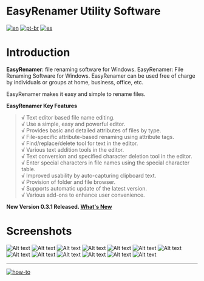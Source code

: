 # EasyRenamer Utility Software
[![en](https://img.shields.io/badge/lang-en-red.svg)](https://github.com/jonatasemidio/multilanguage-readme-pattern/blob/master/README.md)
[![pt-br](https://img.shields.io/badge/lang-pt--br-green.svg)](https://github.com/jonatasemidio/multilanguage-readme-pattern/blob/master/README.pt-br.md)
[![es](https://img.shields.io/badge/lang-es-yellow.svg)](https://github.com/jonatasemidio/multilanguage-readme-pattern/blob/master/README.es.md)

Introduction
============

**EasyRenamer**: file renaming software for Windows. EasyRenamer: File Renaming Software for Windows. EasyRenamer can be used free of charge by individuals or groups at home, business, office, etc.


EasyRenamer makes it easy and simple to rename files.

**EasyRenamer Key Features**

> √ Text editor based file name editing.   
> √ Use a simple, easy and powerful editor.   
> √ Provides basic and detailed attributes of files by type.   
> √ File-specific attribute-based renaming using attribute tags.   
> √ Find/replace/delete tool for text in the editor.   
> √ Various text addition tools in the editor.   
> √ Text conversion and specified character deletion tool in the editor.   
> √ Enter special characters in file names using the special character table.   
> √ Improved usability by auto-capturing clipboard text.   
> √ Provision of folder and file browser.   
> √ Supports automatic update of the latest version.   
> √ Various add-ons to enhance user convenience.   

**New Version 0.3.1 Released. [What's New](https://raw.githubusercontent.com/swengkr/EasyRenamer/main/update/packages/EasyRenamerSetup_0.3.1.11.zip "Download")**

Screenshots
===========
![Alt text](https://raw.githubusercontent.com/swengkr/EasyRenamer/main/images/readme/kr/1.png "1.png")
![Alt text](https://raw.githubusercontent.com/swengkr/EasyRenamer/main/images/readme/kr/2.png "2.png")
![Alt text](https://raw.githubusercontent.com/swengkr/EasyRenamer/main/images/readme/kr/3.png "3.png")
![Alt text](https://raw.githubusercontent.com/swengkr/EasyRenamer/main/images/readme/kr/4.png "4.png")
![Alt text](https://raw.githubusercontent.com/swengkr/EasyRenamer/main/images/readme/kr/5.png "5.png")
![Alt text](https://raw.githubusercontent.com/swengkr/EasyRenamer/main/images/readme/kr/6.png "6.png")
![Alt text](https://raw.githubusercontent.com/swengkr/EasyRenamer/main/images/readme/kr/7.png "7.png")
![Alt text](https://raw.githubusercontent.com/swengkr/EasyRenamer/main/images/readme/kr/8.png "8.png")
![Alt text](https://raw.githubusercontent.com/swengkr/EasyRenamer/main/images/readme/kr/9.png "9.png")
![Alt text](https://raw.githubusercontent.com/swengkr/EasyRenamer/main/images/readme/kr/10.png "10.png")
![Alt text](https://raw.githubusercontent.com/swengkr/EasyRenamer/main/images/readme/kr/11.png "11.png")
![Alt text](https://raw.githubusercontent.com/swengkr/EasyRenamer/main/images/readme/kr/12.png "12.png")
![Alt text](https://raw.githubusercontent.com/swengkr/EasyRenamer/main/images/readme/kr/13.png "13.png")

---
[![how-to](https://img.shields.io/badge/how--to-use-blue.svg)](https://github.com/jonatasemidio/multilanguage-readme-pattern/blob/master/STEPS.md)
